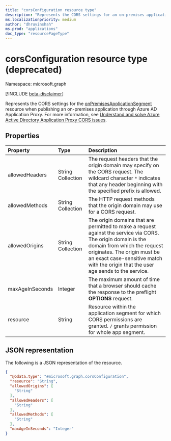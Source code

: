```yaml
---
title: "corsConfiguration resource type"
description: "Represents the CORS settings for an on-premises application segment published via Application Proxy."
ms.localizationpriority: medium
author: "dhruvinshah"
ms.prod: "applications"
doc_type: "resourcePageType"
---
```


# corsConfiguration resource type (deprecated)

Namespace: microsoft.graph

[!INCLUDE [beta-disclaimer](../../includes/beta-disclaimer.md)]

Represents the CORS settings for the [onPremisesApplicationSegment](onPremisesApplicationSegment.md) resource when publishing an on-premises application through Azure AD Application Proxy. For more information, see [Understand and solve Azure Active Directory Application Proxy CORS issues](/azure/active-directory/app-proxy/application-proxy-understand-cors-issues).


## Properties

| Property     | Type        | Description |
|:-------------|:------------|:------------|
|allowedHeaders|String Collection|The request headers that the origin domain may specify on the CORS request. The wildcard character `*` indicates that any header beginning with the specified prefix is allowed.|
|allowedMethods|String Collection|The HTTP request methods that the origin domain may use for a CORS request.|
|allowedOrigins|String Collection|The origin domains that are permitted to make a request against the service via CORS. The origin domain is the domain from which the request originates. The origin must be an exact case-sensitive match with the origin that the user age sends to the service. |
|maxAgeInSeconds|Integer|The maximum amount of time that a browser should cache the response to the preflight **OPTIONS** request.|
|resource|String|Resource within the application segment for which CORS permissions are granted. `/` grants permission for whole app segment.|


## JSON representation

The following is a JSON representation of the resource.

<!-- {
  "blockType": "resource",
  "optionalProperties": [

  ],
  "@odata.type": "microsoft.graph.corsConfiguration",
  "baseType": null
}-->

```json
{
  "@odata.type": "#microsoft.graph.corsConfiguration",
  "resource": "String",
  "allowedOrigins": [
    "String"
  ],
  "allowedHeaders": [
    "String"
  ],
  "allowedMethods": [
    "String"
  ],
  "maxAgeInSeconds": "Integer"
}
```

<!-- {
  "type": "#page.annotation",
  "description": "corsConfiguration resource",
  "keywords": "",
  "section": "documentation",
  "tocPath": ""
}-->
